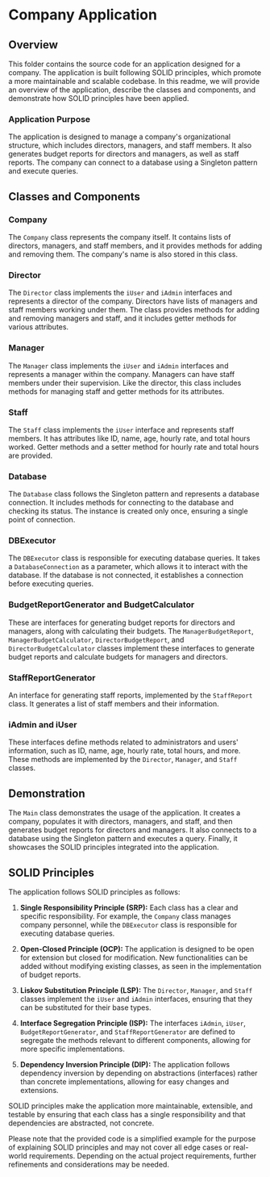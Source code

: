 # Company Application

## Overview
This folder contains the source code for an application designed for a company. The application is built following SOLID principles, which promote a more maintainable and scalable codebase. In this readme, we will provide an overview of the application, describe the classes and components, and demonstrate how SOLID principles have been applied.

### Application Purpose
The application is designed to manage a company's organizational structure, which includes directors, managers, and staff members. It also generates budget reports for directors and managers, as well as staff reports. The company can connect to a database using a Singleton pattern and execute queries.

## Classes and Components

### Company
The `Company` class represents the company itself. It contains lists of directors, managers, and staff members, and it provides methods for adding and removing them. The company's name is also stored in this class.

### Director
The `Director` class implements the `iUser` and `iAdmin` interfaces and represents a director of the company. Directors have lists of managers and staff members working under them. The class provides methods for adding and removing managers and staff, and it includes getter methods for various attributes.

### Manager
The `Manager` class implements the `iUser` and `iAdmin` interfaces and represents a manager within the company. Managers can have staff members under their supervision. Like the director, this class includes methods for managing staff and getter methods for its attributes.

### Staff
The `Staff` class implements the `iUser` interface and represents staff members. It has attributes like ID, name, age, hourly rate, and total hours worked. Getter methods and a setter method for hourly rate and total hours are provided.

### Database
The `Database` class follows the Singleton pattern and represents a database connection. It includes methods for connecting to the database and checking its status. The instance is created only once, ensuring a single point of connection.

### DBExecutor
The `DBExecutor` class is responsible for executing database queries. It takes a `DatabaseConnection` as a parameter, which allows it to interact with the database. If the database is not connected, it establishes a connection before executing queries.

### BudgetReportGenerator and BudgetCalculator
These are interfaces for generating budget reports for directors and managers, along with calculating their budgets. The `ManagerBudgetReport`, `ManagerBudgetCalculator`, `DirectorBudgetReport`, and `DirectorBudgetCalculator` classes implement these interfaces to generate budget reports and calculate budgets for managers and directors.

### StaffReportGenerator
An interface for generating staff reports, implemented by the `StaffReport` class. It generates a list of staff members and their information.

### iAdmin and iUser
These interfaces define methods related to administrators and users' information, such as ID, name, age, hourly rate, total hours, and more. These methods are implemented by the `Director`, `Manager`, and `Staff` classes.

## Demonstration

The `Main` class demonstrates the usage of the application. It creates a company, populates it with directors, managers, and staff, and then generates budget reports for directors and managers. It also connects to a database using the Singleton pattern and executes a query. Finally, it showcases the SOLID principles integrated into the application.

## SOLID Principles

The application follows SOLID principles as follows:

1. **Single Responsibility Principle (SRP):** Each class has a clear and specific responsibility. For example, the `Company` class manages company personnel, while the `DBExecutor` class is responsible for executing database queries.

2. **Open-Closed Principle (OCP):** The application is designed to be open for extension but closed for modification. New functionalities can be added without modifying existing classes, as seen in the implementation of budget reports.

3. **Liskov Substitution Principle (LSP):** The `Director`, `Manager`, and `Staff` classes implement the `iUser` and `iAdmin` interfaces, ensuring that they can be substituted for their base types.

4. **Interface Segregation Principle (ISP):** The interfaces `iAdmin`, `iUser`, `BudgetReportGenerator`, and `StaffReportGenerator` are defined to segregate the methods relevant to different components, allowing for more specific implementations.

5. **Dependency Inversion Principle (DIP):** The application follows dependency inversion by depending on abstractions (interfaces) rather than concrete implementations, allowing for easy changes and extensions.

SOLID principles make the application more maintainable, extensible, and testable by ensuring that each class has a single responsibility and that dependencies are abstracted, not concrete.

Please note that the provided code is a simplified example for the purpose of explaining SOLID principles and may not cover all edge cases or real-world requirements. Depending on the actual project requirements, further refinements and considerations may be needed.